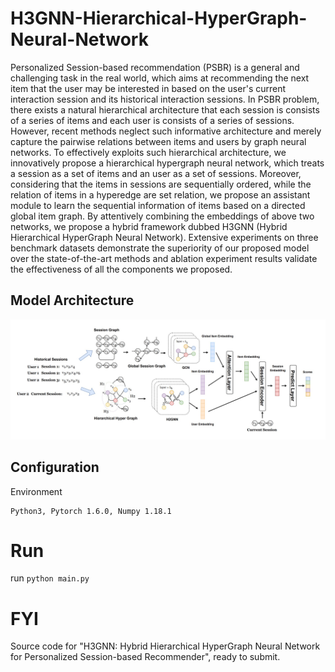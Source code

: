 # H3GNN-Hierarchical-HyperGraph-Neural-Network

Personalized Session-based recommendation (PSBR) is a general and challenging task in the real world, which aims at recommending the next item that the user may be interested in based on the user's current interaction session and its historical interaction sessions. In PSBR problem, there exists a natural hierarchical architecture that each session is consists of a series of items and each user is consists of a series of sessions. However, recent methods neglect such informative architecture and merely capture the pairwise relations between items and users by graph neural networks. To effectively exploits such hierarchical architecture, we innovatively propose a hierarchical hypergraph neural network, which treats a session as a set of items and an user as a set of sessions. Moreover, considering that the items in sessions are sequentially ordered, while the relation of items in a hyperedge are set relation, we propose an assistant module to learn the sequential information of items based on a directed global item graph. By attentively combining the embeddings of above two networks, we propose a hybrid framework dubbed H3GNN (Hybrid Hierarchical HyperGraph Neural Network). Extensive experiments on three benchmark datasets demonstrate the superiority of our proposed model over the state-of-the-art methods and ablation experiment results validate the effectiveness of all the components we proposed.

## Model Architecture

![H3GNN](readme_graph/H3GNN.png)

## Configuration

Environment
```
Python3, Pytorch 1.6.0, Numpy 1.18.1
```

# Run

run `python main.py`

# FYI

Source code for "H3GNN: Hybrid Hierarchical HyperGraph Neural Network for Personalized Session-based Recommender", ready to submit.
